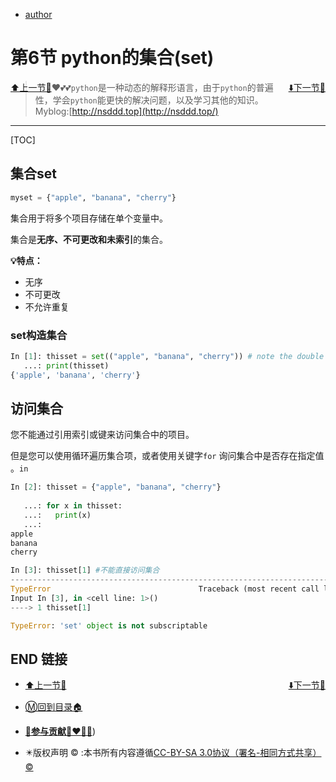 + [author](http://nsddd.top)

# 第6节 python的集合(set)

<div><a href = '5.md' style='float:left'>⬆️上一节🔗</a><a href = '7.md' style='float: right'>⬇️下一节🔗</a></div>


> ❤️💕💕`python`是一种动态的解释形语言，由于`python`的普遍性，学会`python`能更快的解决问题，以及学习其他的知识。Myblog:[http://nsddd.top](http://nsddd.top/)

---
[TOC]

## 集合set

```python
myset = {"apple", "banana", "cherry"}
```

集合用于将多个项目存储在单个变量中。

集合是**无序、不可更改和未索引**的集合。

**💡特点：**

+ 无序
+ 不可更改
+ 不允许重复



### set构造集合

```python
In [1]: thisset = set(("apple", "banana", "cherry")) # note the double round-brackets
   ...: print(thisset)
{'apple', 'banana', 'cherry'}
```



## 访问集合

您不能通过引用索引或键来访问集合中的项目。

但是您可以使用循环遍历集合项，或者使用关键字`for` 询问集合中是否存在指定值 。`in`

```python
In [2]: thisset = {"apple", "banana", "cherry"}
  
   ...: for x in thisset:
   ...:   print(x)
   ...:
apple
banana
cherry

In [3]: thisset[1] #不能直接访问集合
---------------------------------------------------------------------------
TypeError                                 Traceback (most recent call last)
Input In [3], in <cell line: 1>()
----> 1 thisset[1]

TypeError: 'set' object is not subscriptable
```







## END 链接
<ul><li><div><a href = '5.md' style='float:left'>⬆️上一节🔗</a><a href = '7.md' style='float: right'>⬇️下一节🔗</a></div></li></ul>

+ [Ⓜ️回到目录🏠](../README.md)

+ [**🫵参与贡献💞❤️‍🔥💖**](https://nsddd.top/archives/contributors))

+ ✴️版权声明 &copy; :本书所有内容遵循[CC-BY-SA 3.0协议（署名-相同方式共享）&copy;](http://zh.wikipedia.org/wiki/Wikipedia:CC-by-sa-3.0协议文本) 

